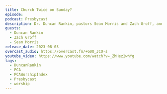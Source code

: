 ```yaml
---
title: Church Twice on Sunday?
episode: 
podcast: Presbycast
description: Dr. Duncan Rankin, pastors Sean Morris and Zach Groff, and data man Justin Andrusk join us to talk about the decline of the evening worship service in presbyterian churches (particularly in the PCA), the great blessing of the second service, and practical suggestions for structuring and implementing second services.
guests:
  - Duncan Rankin
  - Zach Groff
  - Sean Morris
release_date: 2023-08-03
overcast_audio: https://overcast.fm/+G0O_JCO-s
youtube_video: https://www.youtube.com/watch?v=_ZhHez2whYg
tags:
  - DuncanRankin
  - PCA
  - PCAWorshipIndex
  - Presbycast
  - worship
---
```

